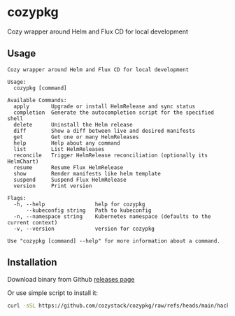 # cozypkg

Cozy wrapper around Helm and Flux CD for local development

## Usage

```
Cozy wrapper around Helm and Flux CD for local development

Usage:
  cozypkg [command]

Available Commands:
  apply       Upgrade or install HelmRelease and sync status
  completion  Generate the autocompletion script for the specified shell
  delete      Uninstall the Helm release
  diff        Show a diff between live and desired manifests
  get         Get one or many HelmReleases
  help        Help about any command
  list        List HelmReleases
  reconcile   Trigger HelmRelease reconciliation (optionally its HelmChart)
  resume      Resume Flux HelmRelease
  show        Render manifests like helm template
  suspend     Suspend Flux HelmRelease
  version     Print version

Flags:
  -h, --help                help for cozypkg
      --kubeconfig string   Path to kubeconfig
  -n, --namespace string    Kubernetes namespace (defaults to the current context)
  -v, --version             version for cozypkg

Use "cozypkg [command] --help" for more information about a command.
```

## Installation

Download binary from Github [releases page](https://github.com/cozystack/cozypkg/releases/latest)

Or use simple script to install it:
```bash
curl -sSL https://github.com/cozystack/cozypkg/raw/refs/heads/main/hack/install.sh | bash -s
```



